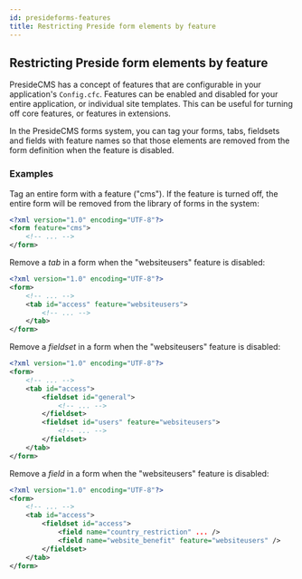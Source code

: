 ```yaml
---
id: presideforms-features
title: Restricting Preside form elements by feature
---
```


## Restricting Preside form elements by feature

PresideCMS has a concept of features that are configurable in your application's `Config.cfc`. Features can be enabled and disabled for your entire application, or individual site templates. This can be useful for turning off core features, or features in extensions.

In the PresideCMS forms system, you can tag your forms, tabs, fieldsets and fields with feature names so that those elements are removed from the form definition when the feature is disabled.

### Examples

Tag an entire form with a feature ("cms"). If the feature is turned off, the entire form will be removed from the library of forms in the system:

```xml
<?xml version="1.0" encoding="UTF-8"?>
<form feature="cms">
	<!-- ... -->
</form>
```

Remove a _tab_ in a form when the "websiteusers" feature is disabled:

```xml
<?xml version="1.0" encoding="UTF-8"?>
<form>
	<!-- ... -->
	<tab id="access" feature="websiteusers">
		<!-- ... -->
	</tab>
</form>
```


Remove a _fieldset_ in a form when the "websiteusers" feature is disabled:

```xml
<?xml version="1.0" encoding="UTF-8"?>
<form>
	<!-- ... -->
	<tab id="access">
		<fieldset id="general">
			<!-- ... -->
		</fieldset>
		<fieldset id="users" feature="websiteusers">
			<!-- ... -->
		</fieldset>
	</tab>
</form>
```

Remove a _field_ in a form when the "websiteusers" feature is disabled:

```xml
<?xml version="1.0" encoding="UTF-8"?>
<form>
	<!-- ... -->
	<tab id="access">
		<fieldset id="access">
			<field name="country_restriction" ... />
			<field name="website_benefit" feature="websiteusers" />
		</fieldset>
	</tab>
</form>
```